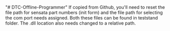 "# DTC-Offline-Programmer" 
If copied from Github, you'll need to reset the file path for sensata part numbers (init form) and the file path for selecting the com port needs assigned. Both these files can be found in teststand folder.
The .dll location also needs changed to a relative path.
